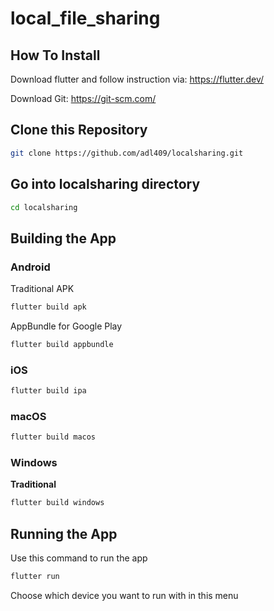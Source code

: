 # local_file_sharing

## How To Install

Download flutter and follow instruction via: https://flutter.dev/

Download Git: https://git-scm.com/

## Clone this Repository

```bash
git clone https://github.com/adl409/localsharing.git
```

## Go into localsharing directory

```bash
cd localsharing
```

## Building the App

### Android

Traditional APK

```bash
flutter build apk
```

AppBundle for Google Play

```bash
flutter build appbundle
```

### iOS

```bash
flutter build ipa
```

### macOS

```bash
flutter build macos
```

### Windows

**Traditional**

```bash
flutter build windows
```


## Running the App

Use this command to run the app

```bash
flutter run
```

Choose which device you want to run with in this menu
